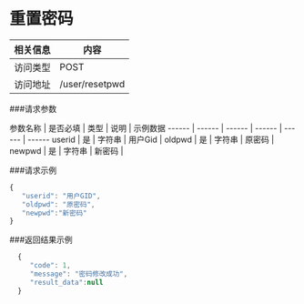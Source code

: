 # 重置密码
 相关信息 | 内容
 ------ | ------
 访问类型 | POST
 访问地址 | /user/resetpwd

###请求参数

 参数名称 | 是否必填 | 类型 | 说明 | 示例数据
 ------ | ------ | ------ | ------ | ------ | ------
 userid | 是 | 字符串 | 用户Gid | 
 oldpwd | 是 | 字符串 | 原密码 | 
 newpwd | 是 | 字符串 | 新密码 | 

###请求示例
```javascript
{
   "userid": "用户GID",
   "oldpwd": "原密码",
   "newpwd":"新密码"
}
```

###返回结果示例

```javascript
  {
     "code": 1,
     "message": "密码修改成功",
     "result_data":null
  }



```
